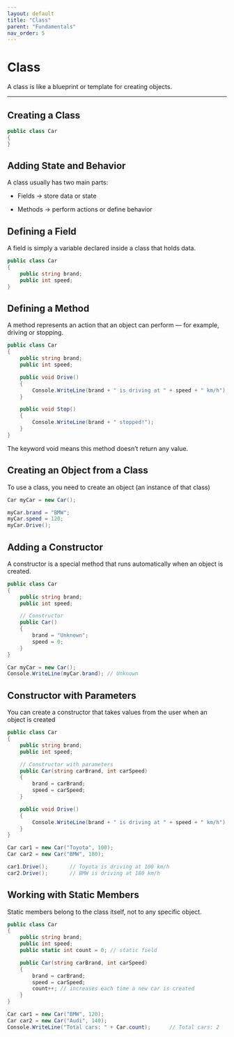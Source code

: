 ```yaml
---
layout: default
title: "Class"
parent: "Fundamentals"
nav_order: 5
---
```


# Class 

A class is like a blueprint or template for creating objects.

---

## Creating a Class

```csharp
public class Car
{
}
```

## Adding State and Behavior

A class usually has two main parts:  

- Fields → store data or state

- Methods → perform actions or define behavior

## Defining a Field  

A field is simply a variable declared inside a class that holds data.  
```csharp
public class Car
{
    public string brand;
    public int speed;
}
```

## Defining a Method
  
A method represents an action that an object can perform — for example, driving or stopping.  
```csharp
public class Car
{
    public string brand;
    public int speed;

    public void Drive()
    {
        Console.WriteLine(brand + " is driving at " + speed + " km/h");
    }

    public void Stop()
    {
        Console.WriteLine(brand + " stopped!");
    }
}
```
The keyword void means this method doesn’t return any value.

## Creating an Object from a Class
  
To use a class, you need to create an object (an instance of that class)   
```csharp
Car myCar = new Car();

myCar.brand = "BMW";
myCar.speed = 120;
myCar.Drive();
```

## Adding a Constructor
  
A constructor is a special method that runs automatically when an object is created.  
```csharp
public class Car
{
    public string brand;
    public int speed;

    // Constructor
    public Car()
    {
        brand = "Unknown";
        speed = 0;
    }
}

Car myCar = new Car();
Console.WriteLine(myCar.brand); // Unknown
```

## Constructor with Parameters
  
You can create a constructor that takes values from the user when an object is created  
```csharp
public class Car
{
    public string brand;
    public int speed;

    // Constructor with parameters
    public Car(string carBrand, int carSpeed)
    {
        brand = carBrand;
        speed = carSpeed;
    }

    public void Drive()
    {
        Console.WriteLine(brand + " is driving at " + speed + " km/h");
    }
}

Car car1 = new Car("Toyota", 100);
Car car2 = new Car("BMW", 180);

car1.Drive();       // Toyota is driving at 100 km/h
car2.Drive();       // BMW is driving at 180 km/h
```

## Working with Static Members
  
Static members belong to the class itself, not to any specific object.  

```csharp
public class Car
{
    public string brand;
    public int speed;
    public static int count = 0; // static field

    public Car(string carBrand, int carSpeed)
    {
        brand = carBrand;
        speed = carSpeed;
        count++; // increases each time a new car is created
    }
}

Car car1 = new Car("BMW", 120);
Car car2 = new Car("Audi", 140);
Console.WriteLine("Total cars: " + Car.count);      // Total cars: 2
```